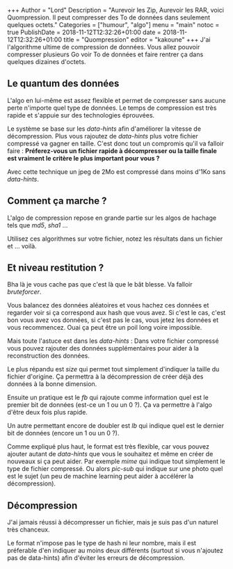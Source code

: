 +++
Author = "Lord"
Description = "Aurevoir les Zip, Aurevoir les RAR, voici Quompression. Il peut compresser des To de données dans seulement quelques octets."
Categories = ["humour", "algo"]
menu = "main"
notoc = true
PublishDate = 2018-11-12T12:32:26+01:00
date = 2018-11-12T12:32:26+01:00
title = "Quompression"
editor = "kakoune"
+++
J'ai l'algorithme ultime de compression de données.
Vous allez pouvoir compresser plusieurs Go voir To de données et faire rentrer ça dans quelques dizaines d'octets.

## Le quantum des données
L'algo en lui-même est assez flexible et permet de compresser sans aucune perte n'importe quel type de données.
Le temps de compression est très rapide et s'appuie sur des technologies éprouvées.

Le système se base sur les *data-hints* afin d'améliorer la vitesse de décompression.
Plus vous rajoutez de *data-hints* plus votre fichier compressé va gagner en taille.
C'est donc tout un compromis qu'il va falloir faire : **Préferez-vous un fichier rapide à décompresser ou la taille finale est vraiment le critère le plus important pour vous ?**

Avec cette technique un jpeg de 2Mo est compressé dans moins d'1Ko sans *data-hints*.

## Comment ça marche ?
L'algo de compression repose en grande partie sur les algos de hachage tels que *md5*, *sha1* …

Utilisez ces algorithmes sur votre fichier, notez les résultats dans un fichier et … voilà.

## Et niveau restitution ?
Bha là je vous cache pas que c'est là que le bât blesse.
Va falloir *bruteforcer*.

Vous balancez des données aléatoires et vous hachez ces données et regarder voir si ça correspond aux hash que vous avez.
Si c'est le cas, c'est bon vous avez vos données, si c'est pas le cas, vous jetez les données et vous recommencez.
Ouai ça peut être un poil long voire impossible.

Mais toute l'astuce est dans les *data-hints* :
Dans votre fichier compressé vous pouvez rajouter des données supplémentaires pour aider à la reconstruction des données.

Le plus répandu est *size* qui permet tout simplement d'indiquer la taille du fichier d'origine.
Ça permettra à la décompression de créer déjà des données à la bonne dimension.

Ensuite un pratique est le *fb* qui rajoute comme information quel est le premier bit de données (est-ce un 1 ou un 0 ?).
Ça va permettre à l'algo d'être deux fois plus rapide.

Un autre permettant encore de doubler est *lb* qui indique quel est le dernier bit de données (encore un 1 ou un 0 ?).

Comme expliqué plus haut, le format est très flexible, car vous pouvez ajouter autant de *data-hints* que vous le souhaitez et même en créer de nouveaux si ça peut aider.
Par exemple *mime* qui indique tout simplement le type de fichier compressé.
Ou alors *pic-sub* qui indique sur une photo quel est le sujet (un peu de machine learning peut aider à accélérer la décompression).

## Décompression
J'ai jamais réussi à décompresser un fichier, mais je suis pas d'un naturel très chanceux.

Le format n'impose pas le type de hash ni leur nombre, mais il est préferable d'en indiquer au moins deux différents (surtout si vous n'ajoutez pas de data-hints) afin d'éviter les erreurs de décompression.

